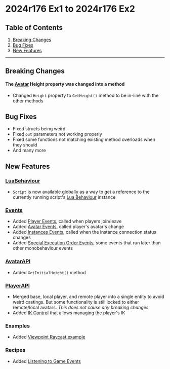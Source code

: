 # 2024r176 Ex1 to 2024r176 Ex2

## Table of Contents
1. [Breaking Changes](#breaking-changes)
2. [Bug Fixes](#bug-fixes)
3. [New Features](#new-features)

---

## Breaking Changes

#### The [Avatar](../api/avatar-api.md) Height property was changed into a method
- Changed `Height` property to `GetHeight()` method to be in-line with the other methods

## Bug Fixes

- Fixed structs being weird
- Fixed `out` parameters not working properly
- Fixed some functions not matching existing method overloads when they should
- And many more

## New Features

### [LuaBehaviour](../api/lua-behaviour.md)
- `Script` is now available globally as a way to get a reference to the currently running
  script's [Lua Behaviour](../api/lua-behaviour.md) instance

### [Events](../api/events.md)
- Added [Player Events](../api/events.md#player-events), called when players join/leave
- Added [Avatar Events](../api/events.md#avatar-events), called player's avatar's change
- Added [Instances Events](../api/events.md#instances-events), called when the instance connection status changes
- Added [Special Execution Order Events](../api/events.md#special-execution-order-events), some events that run later
  than other monobehaviour events

### [AvatarAPI](../api/avatar-api.md)
- Added `GetInitialHeight()` method

### [PlayerAPI](../api/player-api.md)
- Merged base, local player, and remote player into a single entity to avoid weird castings. But some functionality is
  still locked to either remote/local avatars. *This does not cause any breaking changes*
- Added [IK Control](../api/player-api.md#ik-control) that allows managing the player's IK

### Examples
- Added [Viewpoint Raycast example](../examples/viewpoint-raycast.md)

### Recipes
- Added [Listening to Game Events](../recipes/listen-game-events.md)